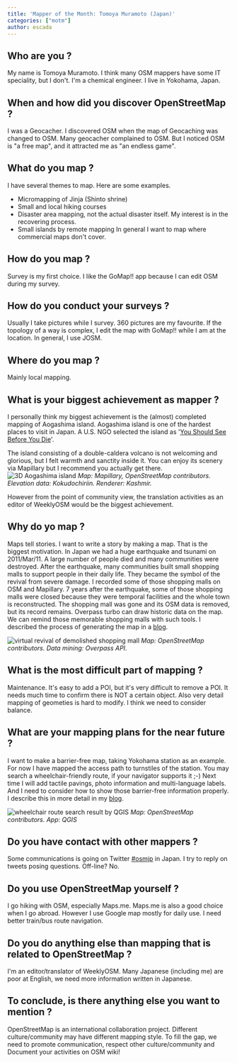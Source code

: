 ```yaml
---
title: 'Mapper of the Month: Tomoya Muramoto (Japan)'
categories: ["motm"]
author: escada
---
```


## Who are you ?

My name is Tomoya Muramoto. I think many OSM mappers have some IT speciality, but I don't. I'm a chemical engineer. I live in Yokohama, Japan.

## When and how did you discover OpenStreetMap ?

 I was a Geocacher. I discovered OSM when the map of Geocaching was changed to OSM. Many geocacher complained to OSM. But I noticed OSM is "a free map", and it attracted me as "an endless game".

## What do you map ?

I have several themes to map. Here are some examples.

* Micromapping of Jinja (Shinto shrine)
* Small and local hiking courses
* Disaster area mapping, not the actual disaster itself. My interest is in the recovering process.
* Small islands by remote mapping
 In general I want to map where commercial maps don't cover.

## How do you map ?

Survey is my first choice. I like the GoMap!! app because I can edit OSM during my survey.

## How do you conduct your surveys ?

Usually I take pictures while I survey. 360 pictures are my favourite. If the topology of a way is complex, I edit the map with GoMap!! while I am at the location. In general, I use JOSM.

## Where do you map ?

Mainly local mapping.

## What is your biggest achievement as mapper ?

I personally think my biggest achievement is the (almost) completed mapping of Aogashima island. Aogashima island is one of the hardest places to visit in Japan. A U.S. NGO selected the island as '[You Should See Before You Die](http://www.onegreenplanet.org/animalsandnature/amazing-natural-wonders-photos/)'.

The island consisting of a double-caldera volcano is not welcoming and glorious, but I felt warmth and sanctity inside it. You can enjoy its scenery via Mapillary but I recommend you actually get there.
![3D Aogashima island](https://photos.smugmug.com/OSM/Screenshots/Mapper-in-the-Spotlight/Tomoya-Muramoto/i-34Rp55v/0/7c0d6f34/XL/Fig1-XL.jpg)
*Map: Mapillary, OpenStreetMap contributors. Elevation data: Kokudochiriin. Renderer: Kashmir.*

However from the point of community view, the translation activities as an editor of WeeklyOSM would be the biggest achievement.

## Why do yo map ?

Maps tell stories. I want to write a story by making a map. That is the biggest motivation.
In Japan we had a huge earthquake and tsunami on 2011/Mar/11. A large number of people died and many communities were destroyed.
After the earthquake, many communities built small shopping malls to support people in their daily life. They became the symbol of the revival from severe damage.
I recorded some of those shopping malls on OSM and Mapillary. 7 years after the earthquake, some of those shopping malls were closed because they were temporal facilities and the whole town is  reconstructed. The shopping mall was gone and its OSM data is removed, but its record remains. Overpass turbo can draw historic data on the map. We can remind those memorable shopping malls with such tools.
I described the process of generating the map in a [blog](http://d.hatena.ne.jp/muramototomoya/20171221/1513860787).

![virtual revival of demolished shopping mall](https://photos.smugmug.com/OSM/Screenshots/Mapper-in-the-Spotlight/Tomoya-Muramoto/i-wpj2vjT/0/67e2fc11/XL/Fig2-XL.jpg)
*Map: OpenStreetMap contributors. Data mining: Overpass API.*

## What is the most difficult part of mapping ?

Maintenance.
 It's easy to add a POI, but it's very difficult to remove a POI. It needs much time to confirm there is NOT a certain object.
Also very detail mapping of geometies is hard to modify.
I think we need to consider balance.

## What are your mapping plans for the near future ?

I want to make a barrier-free map, taking Yokohama station as an example. For now I have mapped the access path to turnstiles of the station. You may search a wheelchair-friendly route, if your navigator supports it ;-)
Next time I will add tactile pavings, photo information and multi-language labels. And I need to consider how to show those barrier-free information properly.
I describe this in more detail in my [blog](http://d.hatena.ne.jp/muramototomoya/20171128/1511872639).

![wheelchair route search result by QGIS](https://photos.smugmug.com/OSM/Screenshots/Mapper-in-the-Spotlight/Tomoya-Muramoto/i-5STL57G/0/cf394940/L/Fig3-L.png)
*Map: OpenStreetMap contributors. App: QGIS*

## Do you have contact with other mappers ?

Some communications is going on Twitter [#osmjp](https://twitter.com/hashtag/osmjp) in Japan. I try to reply on  tweets posing questions.
Off-line? No.

## Do you use OpenStreetMap yourself ?

I go hiking with OSM, especially Maps.me. Maps.me is also a good choice when I go abroad. However I use Google map mostly for daily use. I need better train/bus route navigation.

## Do you do anything else than mapping that is related to OpenStreetMap ?

I'm an editor/translator of WeeklyOSM. Many Japanese (including me) are poor at English, we need more information written in Japanese.

## To conclude, is there anything else you want to mention ?

OpenStreetMap is an international collaboration project. Different culture/community may have different mapping style. To fill the gap, we need to promote communication, respect other culture/community and Document your activities on OSM wiki!
